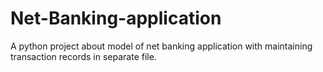 # Net-Banking-application
A python project about model of net banking application with maintaining transaction records in separate file.
